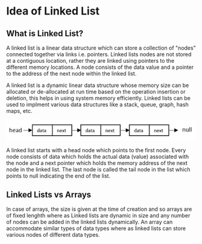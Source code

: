 # Idea of Linked List

## What is Linked List?
A linked list is a linear data structure which can store a collection of "nodes" connected together via links i.e. pointers. Linked lists nodes are not stored at a contiguous location, rather they are linked using pointers to the different memory locations. A node consists of the data value and a pointer to the address of the next node within the linked list.

A linked list is a dynamic linear data structure whose memory size can be allocated or de-allocated at run time based on the operation insertion or deletion, this helps in using system memory efficiently. Linked lists can be used to implment various data structures like a stack, queue, graph, hash maps, etc.

![Singly Linked List](assets/singly_linked_lists.jpg)

A linked list starts with a head node which points to the first node. Every node consists of data which holds the actual data (value) associated with the node and a next pointer which holds the memory address of the next node in the linked list. The last node is called the tail node in the list which points to null indicating the end of the list.

## Linked Lists vs Arrays
In case of arrays, the size is given at the time of creation and so arrays are of fixed lenghth where as Linked lists are dynamic in size and any number of nodes can be added in the linked lists dynamically. An array can accommodate similar types of data types where as linked lists can store various nodes of different data types.